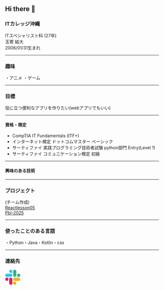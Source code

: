 ## Hi there 👋

### ITカレッジ沖縄  
ITスペシャリスト科  (27卒)  
玉寄 結大  
2006/01/31生まれ  
***

### 趣味  
・アニメ
・ゲーム  
*****

### 目標  
役に立つ便利なアプリを作りたい(webアプリでもいい)  
*****

#### 資格・検定  
* CompTIA IT Fundamentals (ITF+)  
* インターネット検定 ドットコムマスター ベーシック  
* サーティファイ 実践プログラミング技術者試験 python部門 Entry(Level 1)  
* サーティファイ コミュニケーション検定 初級  
*****

#### 興味のある技術  

*****

### プロジェクト  
(チーム作成)  
[Reactlesson05](https://github.com/itc-s24017/ReactLesson05)  
[Pbl-2025](https://github.com/itc-s24017/Pbl-2025)  
*****

### 使ったことのある言語  
・Python・Java・Kotlin・css  
*****

### 連絡先  
<a href="https://app.slack.com/client/T09C053QQ/D06SZB0HL3W">
    <img src="./picture/Slack_icon_2019.svg.png" alt="Slack" width="50">
</a>




<!--
**itc-s24017/itc-s24017** is a ✨ _special_ ✨ repository because its `README.md` (this file) appears on your GitHub profile.

Here are some ideas to get you started:

- 🔭 I’m currently working on ...
- 🌱 I’m currently learning ...
- 👯 I’m looking to collaborate on ...
- 🤔 I’m looking for help with ...
- 💬 Ask me about ...
- 📫 How to reach me: ...
- 😄 Pronouns: ...
- ⚡ Fun fact: ...
-->
